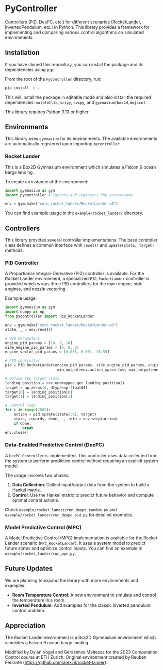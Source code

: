 # PyController

Controllers (PID, DeePC, etc.) for different scenarios (RocketLander, InvertedPendulum, etc.) in Python. This library provides a framework for implementing and comparing various control algorithms on simulated environments.

## Installation

If you have cloned this repository, you can install the package and its dependencies using `pip`.

From the root of the `PyController` directory, run:
```bash
pip install -e .
```
This will install the package in editable mode and also install the required dependencies: `matplotlib`, `scipy`, `cvxpy`, and `gymnasium[box2d,mojoco]`.

This library requires Python 3.10 or higher.

## Environments

This library uses `gymnasium` for its environments. The available environments are automatically registered upon importing `pycontroller`.

### Rocket Lander

This is a Box2D Gymnasium environment which simulates a Falcon 9 ocean barge landing.

To create an instance of the environment:

```python
import gymnasium as gym
import pycontroller # Imports and registers the environment

env = gym.make("coco_rocket_lander/RocketLander-v0")
```

You can find example usage in the `example/rocket_lander/` directory.

## Controllers

This library provides several controller implementations. The base controller class defines a common interface with `reset()` and `update(state, target)` methods.

### PID Controller

A Proportional-Integral-Derivative (PID) controller is available. For the Rocket Lander environment, a specialized `PID_RocketLander` controller is provided which wraps three PID controllers for the main engine, side engines, and nozzle vectoring.

Example usage:
```python
import gymnasium as gym
import numpy as np
from pycontroller import PID_RocketLander

env = gym.make("coco_rocket_lander/RocketLander-v0")
state, _ = env.reset()

# PID Parameters
engine_pid_params = [10, 0, 10]
side_engine_pid_params = [5, 0, 6]
engine_vector_pid_params = [0.085, 0.001, 10.55]

# PID controller
pid = PID_RocketLander(engine_pid_params, side_engine_pid_params, engine_vector_pid_params,
                        min_output=env.action_space.low, max_output=env.action_space.high)

# Define the target state
landing_position = env.unwrapped.get_landing_position()
target = np.zeros(6, dtype=np.float64)
target[0] = landing_position[0]
target[1] = landing_position[1]

# Control loop
for i in range(2000):
    action = pid.update(state[:6], target)
    state, rewards, done, _, info = env.step(action)
    if done:
        break
env.close()
```

### Data-Enabled Predictive Control (DeePC)

A `DeePC_Controller` is implemented. This controller uses data collected from the system to perform predictive control without requiring an explicit system model.

The usage involves two phases:
1.  **Data Collection**: Collect input/output data from the system to build a Hankel matrix.
2.  **Control**: Use the Hankel matrix to predict future behavior and compute optimal control actions.

Check `example/rocket_lander/run_deepc_random.py` and `example/rocket_lander/run_deepc_pid.py` for detailed examples.

### Model Predictive Control (MPC)

A Model Predictive Control (MPC) implementation is available for the Rocket Lander scenario (`MPC_RocketLander`). It uses a system model to predict future states and optimize control inputs. You can find an example in `example/rocket_lander/run_mpc.py`.

## Future Updates

We are planning to expand the library with more environments and examples:

*   **Room Temperature Control**: A new environment to simulate and control the temperature in a room.
*   **Inverted Pendulum**: Add examples for the classic inverted pendulum control problem.

## Appreciation

The Rocket Lander environment is a Box2D Gymnasium environment which simulates a Falcon 9 ocean barge landing.

Modified by Dylan Vogel and Gerasimos Maltezos for the 2023 Computation Control course at ETH Zurich.
Original environment created by Reuben Ferrante (https://github.com/arex18/rocket-lander).
